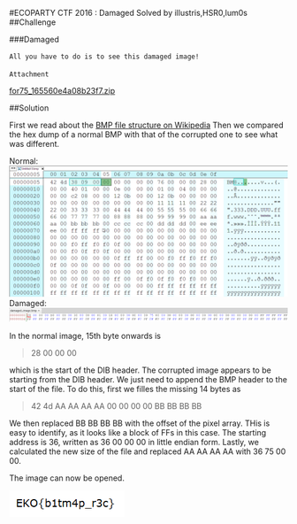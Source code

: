 #ECOPARTY CTF 2016 : Damaged
Solved by illustris,HSR0,lum0s
##Challenge

###Damaged
```
All you have to do is to see this damaged image!

Attachment
```
[for75_165560e4a08b23f7.zip](for75_165560e4a08b23f7.zip)

##Solution

First we read about the [BMP file structure on Wikipedia](https://en.wikipedia.org/wiki/BMP_file_format)
Then we compared the hex dump of a normal BMP with that of the corrupted one to see what was different.

Normal:
![bump](example.bmp)
Damaged:
![bump](damaged.png)

In the normal image, 15th byte onwards is
>28 00 00 00

which is the start of the DIB header. The corrupted image appears to be starting from the DIB header. We just need to append the BMP header to the start of the file.
To do this, first we filles the missing 14 bytes as
>42 4d AA AA AA AA 00 00 00 00 BB BB BB BB

We then replaced BB BB BB BB with the offset of the pixel array. THis is easy to identify, as it looks like a block of FFs in this case. The starting address is 36, written as 36 00 00 00 in little endian form. Lastly, we calculated the new size of the file and replaced AA AA AA AA with 36 75 00 00.

The image can now be opened.

![bump](out.bmp)